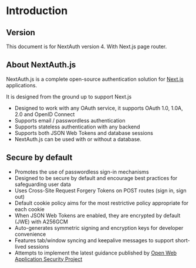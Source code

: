 # Introduction

## Version

This document is for NextAuth version 4. With Next.js page router.


## About NextAuth.js

NextAuth.js is a complete open-source authentication solution for [Next.js](http://nextjs.org/) applications.

It is designed from the ground up to support Next.js

- Designed to work with any OAuth service, it supports OAuth 1.0, 1.0A, 2.0 and OpenID Connect
- Supports email / passwordless authentication
- Supports stateless authentication with any backend
- Supports both JSON Web Tokens and database sessions
- NextAuth.js can be used with or without a database.


## Secure by default

- Promotes the use of passwordless sign-in mechanisms
- Designed to be secure by default and encourage best practices for safeguarding user data
- Uses Cross-Site Request Forgery Tokens on POST routes (sign in, sign out)
- Default cookie policy aims for the most restrictive policy appropriate for each cookie
- When JSON Web Tokens are enabled, they are encrypted by default (JWE) with A256GCM
- Auto-generates symmetric signing and encryption keys for developer convenience
- Features tab/window syncing and keepalive messages to support short-lived sessions
- Attempts to implement the latest guidance published by [Open Web Application Security Project](https://owasp.org/)
